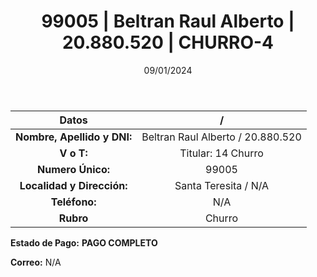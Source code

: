 ﻿---
title: 99005 | Beltran Raul Alberto | 20.880.520 | CHURRO-4
date: 09/01/2024
draft: false
tags: ['santa teresita', 'titular', 'churro']
---

|          **Datos**          |  /  |
|:---------------------------:|:---:|
| **Nombre, Apellido y DNI:** | Beltran Raul Alberto / 20.880.520 |
|          **V o T:**         | Titular: 14 Churro |
|      **Numero Único:**      | 99005 |
|  **Localidad y Dirección:** | Santa Teresita / N/A |
|        **Teléfono:**        | N/A |
|          **Rubro**          | Churro |

**Estado de Pago:** **PAGO COMPLETO**

**Correo:** N/A
